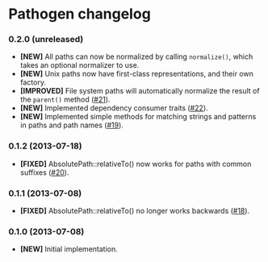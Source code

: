 # Pathogen changelog

### 0.2.0 (unreleased)

* **[NEW]** All paths can now be normalized by calling `normalize()`, which
  takes an optional normalizer to use.
* **[NEW]** Unix paths now have first-class representations, and their own
  factory.
* **[IMPROVED]** File system paths will automatically normalize the result of
  the `parent()` method ([#21]).
* **[NEW]** Implemented dependency consumer traits ([#22]).
* **[NEW]** Implemented simple methods for matching strings and patterns in
  paths and path names ([#19]).

### 0.1.2 (2013-07-18)

* **[FIXED]** AbsolutePath::relativeTo() now works for paths with common
  suffixes ([#20]).

### 0.1.1 (2013-07-08)

* **[FIXED]** AbsolutePath::relativeTo() no longer works backwards ([#18]).

### 0.1.0 (2013-07-08)

* **[NEW]** Initial implementation.

<!-- References -->

[#18]: https://github.com/eloquent/pathogen/issues/18
[#19]: https://github.com/eloquent/pathogen/issues/19
[#20]: https://github.com/eloquent/pathogen/issues/20
[#21]: https://github.com/eloquent/pathogen/issues/21
[#22]: https://github.com/eloquent/pathogen/issues/22
